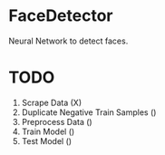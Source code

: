 # FaceDetector
Neural Network to detect faces.

# TODO
1. Scrape Data (X)
2. Duplicate Negative Train Samples ()
3. Preprocess Data ()
4. Train Model ()
5. Test Model ()